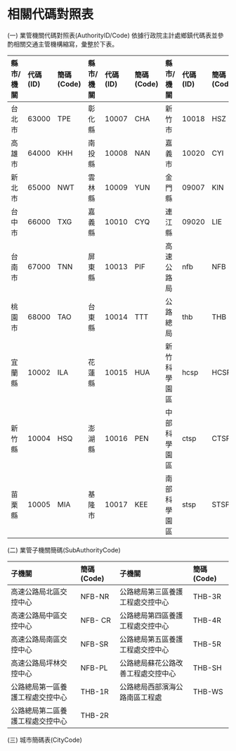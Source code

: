 # 相關代碼對照表

\(一\) 業管機關代碼對照表\(AuthorityID/Code\) 依據行政院主計處鄉鎮代碼表並參酌相關交通主管機構縮寫，彙整於下表。

| 縣市/ 機關 | 代碼 \(ID\) | 簡碼 \(Code\) | 縣市/ 機關 | 代碼 \(ID\) | 簡碼 \(Code\) | 縣市/ 機關 | 代碼 \(ID\) | 簡碼 \(Code\) |
| :--- | :--- | :--- | :--- | :--- | :--- | :--- | :--- | :--- |
| 台北市 | 63000  | TPE | 彰化縣  | 10007  | CHA | 新竹市  | 10018  | HSZ |
| 高雄市  | 64000  | KHH | 南投縣  | 10008  | NAN | 嘉義市  | 10020  | CYI |
| 新北市  | 65000  | NWT | 雲林縣  | 10009  | YUN | 金門縣  | 09007  | KIN |
| 台中市  | 66000  | TXG | 嘉義縣  | 10010  | CYQ | 連江縣  | 09020  | LIE |
| 台南市  | 67000  | TNN | 屏東縣  | 10013  | PIF | 高速公路局  | nfb  | NFB |
| 桃園市  | 68000  | TAO | 台東縣  | 10014  | TTT | 公路總局  | thb  | THB |
| 宜蘭縣  | 10002  | ILA | 花蓮縣  | 10015  | HUA | 新竹科學園區  | hcsp  | HCSP |
| 新竹縣  | 10004  | HSQ | 澎湖縣  | 10016  | PEN | 中部科學園區  | ctsp  | CTSP |
| 苗栗縣  | 10005  | MIA | 基隆市  | 10017  | KEE | 南部科學園區  | stsp  | STSP |

\(二\) 業管子機關簡碼\(SubAuthorityCode\)

| 子機關 | 簡碼 \(Code\) | 子機關 | 簡碼 \(Code\) |
| :--- | :--- | :--- | :--- |
| 高速公路局北區交控中心 | NFB-NR | 公路總局第三區養護工程處交控中心 | THB-3R |
| 高速公路局中區交控中心 | NFB- CR | 公路總局第四區養護工程處交控中心 | THB-4R |
| 高速公路局南區交控中心 | NFB-SR | 公路總局第五區養護工程處交控中心 | THB-5R |
| 高速公路局坪林交控中心 | NFB-PL | 公路總局蘇花公路改善工程處交控中心 | THB-SH |
| 公路總局第一區養護工程處交控中心 | THB-1R | 公路總局西部濱海公路南區工程處 | THB-WS |
| 公路總局第二區養護工程處交控中心 | THB-2R |  |  |

\(三\) 城市簡碼表\(CityCode\)



